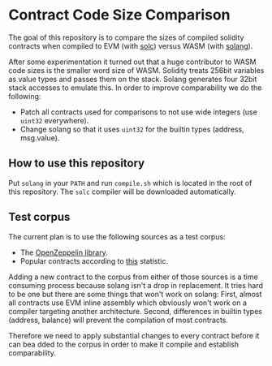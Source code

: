 # Contract Code Size Comparison

The goal of this repository is to compare the sizes of compiled solidity contracts when
compiled to EVM (with [solc](https://soliditylang.org/)) versus WASM
(with [solang](https://github.com/hyperledger-labs/solang)).

After some experimentation it turned out that a huge contributor to WASM code sizes is the
smaller word size of WASM. Solidity treats 256bit variables as value types and passes
them on the stack. Solang generates four 32bit stack accesses to emulate this. In order to
improve comparability we do the following:

- Patch all contracts used for comparisons to not use wide integers (use `uint32` everywhere).
- Change solang so that it uses `uint32` for the builtin types (address, msg.value).

## How to use this repository

Put `solang` in your `PATH` and run `compile.sh` which is located in the root
of this repository. The `solc` compiler will be downloaded automatically.

## Test corpus

The current plan is to use the following sources as a test corpus:

- The [OpenZeppelin library](https://github.com/OpenZeppelin/openzeppelin-contracts/tree/master/contracts).
- Popular contracts according to [this](https://etherscan.io/gasTracker) statistic.

Adding a new contract to the corpus from either of those sources is a time consuming process
because solang isn't a drop in replacement. It tries hard to be one but there are some things
that won't work on solang: First, almost all contracts use EVM inline assembly which obviously
won't work on a compiler targeting another architecture. Second, differences in builtin types
(address, balance) will prevent the compilation of most contracts.

Therefore we need to apply substantial changes to every contract before it can bea dded to the
corpus in order to make it compile and establish comparability.
